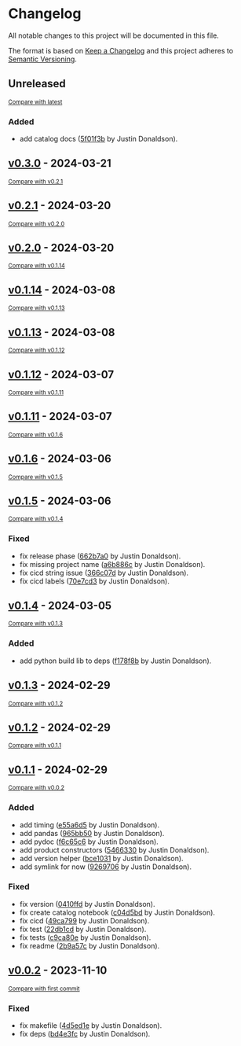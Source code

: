 # Changelog

All notable changes to this project will be documented in this file.

The format is based on [Keep a Changelog](http://keepachangelog.com/en/1.0.0/)
and this project adheres to [Semantic Versioning](http://semver.org/spec/v2.0.0.html).

<!-- insertion marker -->
## Unreleased

<small>[Compare with latest](https://github.com/hushh-labs/hushh-vibe-catalog/compare/v0.3.0...HEAD)</small>

### Added

- add catalog docs ([5f01f3b](https://github.com/hushh-labs/hushh-vibe-catalog/commit/5f01f3b820a720209404865b91318dac93308044) by Justin Donaldson).

<!-- insertion marker -->
## [v0.3.0](https://github.com/hushh-labs/hushh-vibe-catalog/releases/tag/v0.3.0) - 2024-03-21

<small>[Compare with v0.2.1](https://github.com/hushh-labs/hushh-vibe-catalog/compare/v0.2.1...v0.3.0)</small>

## [v0.2.1](https://github.com/hushh-labs/hushh-vibe-catalog/releases/tag/v0.2.1) - 2024-03-20

<small>[Compare with v0.2.0](https://github.com/hushh-labs/hushh-vibe-catalog/compare/v0.2.0...v0.2.1)</small>

## [v0.2.0](https://github.com/hushh-labs/hushh-vibe-catalog/releases/tag/v0.2.0) - 2024-03-20

<small>[Compare with v0.1.14](https://github.com/hushh-labs/hushh-vibe-catalog/compare/v0.1.14...v0.2.0)</small>

## [v0.1.14](https://github.com/hushh-labs/hushh-vibe-catalog/releases/tag/v0.1.14) - 2024-03-08

<small>[Compare with v0.1.13](https://github.com/hushh-labs/hushh-vibe-catalog/compare/v0.1.13...v0.1.14)</small>

## [v0.1.13](https://github.com/hushh-labs/hushh-vibe-catalog/releases/tag/v0.1.13) - 2024-03-08

<small>[Compare with v0.1.12](https://github.com/hushh-labs/hushh-vibe-catalog/compare/v0.1.12...v0.1.13)</small>

## [v0.1.12](https://github.com/hushh-labs/hushh-vibe-catalog/releases/tag/v0.1.12) - 2024-03-07

<small>[Compare with v0.1.11](https://github.com/hushh-labs/hushh-vibe-catalog/compare/v0.1.11...v0.1.12)</small>

## [v0.1.11](https://github.com/hushh-labs/hushh-vibe-catalog/releases/tag/v0.1.11) - 2024-03-07

<small>[Compare with v0.1.6](https://github.com/hushh-labs/hushh-vibe-catalog/compare/v0.1.6...v0.1.11)</small>

## [v0.1.6](https://github.com/hushh-labs/hushh-vibe-catalog/releases/tag/v0.1.6) - 2024-03-06

<small>[Compare with v0.1.5](https://github.com/hushh-labs/hushh-vibe-catalog/compare/v0.1.5...v0.1.6)</small>

## [v0.1.5](https://github.com/hushh-labs/hushh-vibe-catalog/releases/tag/v0.1.5) - 2024-03-06

<small>[Compare with v0.1.4](https://github.com/hushh-labs/hushh-vibe-catalog/compare/v0.1.4...v0.1.5)</small>

### Fixed

- fix release phase ([662b7a0](https://github.com/hushh-labs/hushh-vibe-catalog/commit/662b7a0e2b854057cf8628282b5060ae65a5267d) by Justin Donaldson).
- fix missing project name ([a6b886c](https://github.com/hushh-labs/hushh-vibe-catalog/commit/a6b886cf9dca8aa6d0087666888f0ef089bfa163) by Justin Donaldson).
- fix cicd string issue ([366c07d](https://github.com/hushh-labs/hushh-vibe-catalog/commit/366c07d8370a115826c382b2a9e5d1149bc258e9) by Justin Donaldson).
- fix cicd labels ([70e7cd3](https://github.com/hushh-labs/hushh-vibe-catalog/commit/70e7cd3a66956fc9027ecf147b9006a4839f90f2) by Justin Donaldson).

## [v0.1.4](https://github.com/hushh-labs/hushh-vibe-catalog/releases/tag/v0.1.4) - 2024-03-05

<small>[Compare with v0.1.3](https://github.com/hushh-labs/hushh-vibe-catalog/compare/v0.1.3...v0.1.4)</small>

### Added

- add python build lib to deps ([f178f8b](https://github.com/hushh-labs/hushh-vibe-catalog/commit/f178f8b6478db7d4f0a451e219fd1932adf51e5e) by Justin Donaldson).

## [v0.1.3](https://github.com/hushh-labs/hushh-vibe-catalog/releases/tag/v0.1.3) - 2024-02-29

<small>[Compare with v0.1.2](https://github.com/hushh-labs/hushh-vibe-catalog/compare/v0.1.2...v0.1.3)</small>

## [v0.1.2](https://github.com/hushh-labs/hushh-vibe-catalog/releases/tag/v0.1.2) - 2024-02-29

<small>[Compare with v0.1.1](https://github.com/hushh-labs/hushh-vibe-catalog/compare/v0.1.1...v0.1.2)</small>

## [v0.1.1](https://github.com/hushh-labs/hushh-vibe-catalog/releases/tag/v0.1.1) - 2024-02-29

<small>[Compare with v0.0.2](https://github.com/hushh-labs/hushh-vibe-catalog/compare/v0.0.2...v0.1.1)</small>

### Added

- add timing ([e55a6d5](https://github.com/hushh-labs/hushh-vibe-catalog/commit/e55a6d548982625b02de9e8da9c31cf480a91788) by Justin Donaldson).
- add pandas ([965bb50](https://github.com/hushh-labs/hushh-vibe-catalog/commit/965bb50b2eae7aaca4186c95867e314ef9c9f388) by Justin Donaldson).
- add pydoc ([f6c65c6](https://github.com/hushh-labs/hushh-vibe-catalog/commit/f6c65c6933242599af90b6cbf865c2154b56632d) by Justin Donaldson).
- add product constructors ([5466330](https://github.com/hushh-labs/hushh-vibe-catalog/commit/5466330889ec2e4360c2805a859ad346deaebc63) by Justin Donaldson).
- add version helper ([bce1031](https://github.com/hushh-labs/hushh-vibe-catalog/commit/bce103122199b503b7706fc75fbc2924ddd7d155) by Justin Donaldson).
- add symlink for now ([9269706](https://github.com/hushh-labs/hushh-vibe-catalog/commit/92697066c9602b189741ea6e0e5072b458db452e) by Justin Donaldson).

### Fixed

- fix version ([0410ffd](https://github.com/hushh-labs/hushh-vibe-catalog/commit/0410ffd75b0b59e9e92abbecf79f87f4116e752d) by Justin Donaldson).
- fix create catalog notebook ([c04d5bd](https://github.com/hushh-labs/hushh-vibe-catalog/commit/c04d5bde2443a4d1517080113022ffd9b4f0514f) by Justin Donaldson).
- fix cicd ([49ca799](https://github.com/hushh-labs/hushh-vibe-catalog/commit/49ca799be0c07583bdd2f5b892940fb70dd4a947) by Justin Donaldson).
- fix test ([22db1cd](https://github.com/hushh-labs/hushh-vibe-catalog/commit/22db1cd6570c9477777d6c5d924844f92a7bfe9a) by Justin Donaldson).
- fix tests ([c9ca80e](https://github.com/hushh-labs/hushh-vibe-catalog/commit/c9ca80ec5353006b362a5ad9f69f07fed77a86f0) by Justin Donaldson).
- fix readme ([2b9a57c](https://github.com/hushh-labs/hushh-vibe-catalog/commit/2b9a57cca8c1eb5e69daf1c836dafbdbcbd88950) by Justin Donaldson).

## [v0.0.2](https://github.com/hushh-labs/hushh-vibe-catalog/releases/tag/v0.0.2) - 2023-11-10

<small>[Compare with first commit](https://github.com/hushh-labs/hushh-vibe-catalog/compare/5834b8d770cb5b0d9569389d0d7660be0f17f68f...v0.0.2)</small>

### Fixed

- fix makefile ([4d5ed1e](https://github.com/hushh-labs/hushh-vibe-catalog/commit/4d5ed1edf029781877c98c4fe3619cce1b281c7c) by Justin Donaldson).
- fix deps ([bd4e3fc](https://github.com/hushh-labs/hushh-vibe-catalog/commit/bd4e3fcdb483509fa4ffc823ad6e340df886eae0) by Justin Donaldson).

